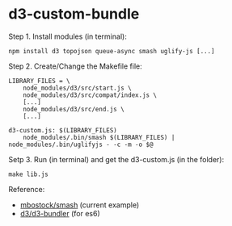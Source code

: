 # d3-custom-bundle

Step 1. Install modules (in terminal):
```
npm install d3 topojson queue-async smash uglify-js [...]
```

Step 2. Create/Change the Makefile file:
```
LIBRARY_FILES = \
    node_modules/d3/src/start.js \
    node_modules/d3/src/compat/index.js \
    [...]
    node_modules/d3/src/end.js \
    [...]
  
d3-custom.js: $(LIBRARY_FILES)
    node_modules/.bin/smash $(LIBRARY_FILES) | node_modules/.bin/uglifyjs - -c -m -o $@
```

Setp 3. Run (in terminal) and get the d3-custom.js (in the folder):
```
make lib.js
```

Reference: 
- [mbostock/smash](https://github.com/mbostock/smash/wiki) (current example)
- [d3/d3-bundler](https://github.com/d3/d3-bundler) (for es6)
